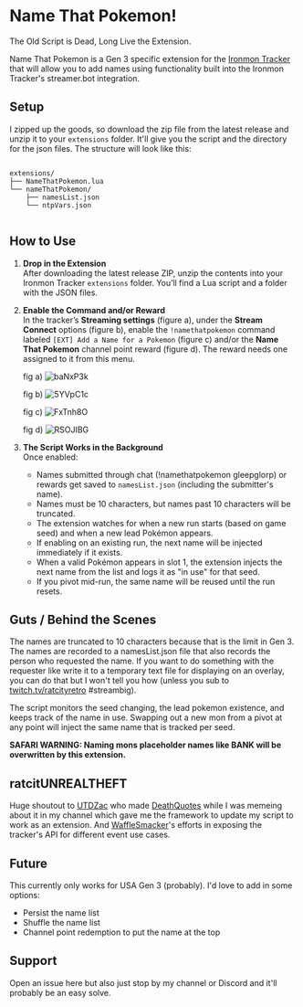 ﻿
# Name That Pokemon!

The Old Script is Dead, Long Live the Extension.

Name That Pokemon is a Gen 3 specific extension for the [Ironmon Tracker](https://github.com/besteon/Ironmon-Tracker) that will allow you to add names using functionality built into the Ironmon Tracker's streamer.bot integration.

## Setup

I zipped up the goods, so download the zip file from the latest release and unzip it to your `extensions` folder. It'll give you the script and the directory for the json files. The structure will look like this:

<pre lang="markdown"><code> 
extensions/
├── NameThatPokemon.lua
└── nameThatPokemon/
    ├── namesList.json
    └── ntpVars.json
 </code></pre>



## How to Use

1. **Drop in the Extension**  
   After downloading the latest release ZIP, unzip the contents into your Ironmon Tracker `extensions` folder. You’ll find a Lua script and a folder with the JSON files.

2. **Enable the Command and/or Reward**  
   In the tracker’s **Streaming settings** (figure a), under the **Stream Connect** options (figure b), enable the `!namethatpokemon` command labeled `[EXT] Add a Name for a Pokemon` (figure c) and/or the **Name That Pokemon** channel point reward (figure d). The reward needs one assigned to it from this menu.

     fig a) ![baNxP3k](https://github.com/user-attachments/assets/8cee68fd-a424-4a5a-b1d3-9e33a3510194)

     fig b) ![5YVpC1c](https://github.com/user-attachments/assets/2af91438-1204-44d4-af9c-b35d712cac7a) 
 
     fig c) ![FxTnh8O](https://github.com/user-attachments/assets/eba9de45-31eb-4b5a-9c4c-1338dedf7824)

     fig d) ![RSOJIBG](https://github.com/user-attachments/assets/973346b7-20ba-4e8d-bb2a-40bbcbcee37f)


4. **The Script Works in the Background**  
   Once enabled:
   - Names submitted through chat (!namethatpokemon gleepglorp) or rewards get saved to `namesList.json` (including the submitter's name).
   - Names must be 10 characters, but names past 10 characters will be truncated.
   - The extension watches for when a new run starts (based on game seed) and when a new lead Pokémon appears.
   - If enabling on an existing run, the next name will be injected immediately if it exists.
   - When a valid Pokémon appears in slot 1, the extension injects the next name from the list and logs it as "in use" for that seed.
   - If you pivot mid-run, the same name will be reused until the run resets.

## Guts / Behind the Scenes

The names are truncated to 10 characters because that is the limit in Gen 3. The names are recorded to a namesList.json file that also records the person who requested the name. If you want to do something with the requester like write it to a temporary text file for displaying on an overlay, you can do that but I won't tell you how (unless you sub to [twitch.tv/ratcityretro](twitch.tv/ratcityretro) #streambig).

  

The script monitors the seed changing, the lead pokemon existence, and keeps track of the name in use. Swapping out a new mon from a pivot at any point will inject the same name that is tracked per seed.

  

**SAFARI WARNING: Naming mons placeholder names like BANK will be overwritten by this extension.**

  

## ratcitUNREALTHEFT

Huge shoutout to [UTDZac](https://www.twitch.tv/UTDZac) who made [DeathQuotes](https://github.com/UTDZac/DeathQuotes-IronmonExtension/releases/latest) while I was memeing about it in my channel which gave me the framework to update my script to work as an extension. And [WaffleSmacker](https://www.twitch.tv/WaffleSmacker)'s efforts in exposing the tracker's API for different event use cases. 

  

## Future
This currently only works for USA Gen 3 (probably). I'd love to add in some options:

- Persist the name list
- Shuffle the name list
- Channel point redemption to put the name at the top

## Support
Open an issue here but also just stop by my channel or Discord and it'll probably be an easy solve. 
